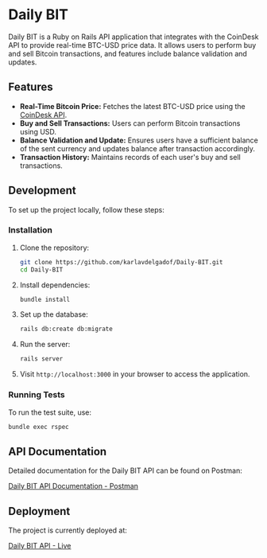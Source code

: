 # Daily BIT

Daily BIT is a Ruby on Rails API application that integrates with the CoinDesk API to provide real-time BTC-USD price data. It allows users to perform buy and sell Bitcoin transactions, and features include balance validation and updates.

## Features

- **Real-Time Bitcoin Price:** Fetches the latest BTC-USD price using the [CoinDesk API](https://api.coindesk.com/v1/bpi/currentprice.json).
- **Buy and Sell Transactions:** Users can perform Bitcoin transactions using USD.
- **Balance Validation and Update:** Ensures users have a sufficient balance of the sent currency and updates balance after transaction accordingly.
- **Transaction History:** Maintains records of each user's buy and sell transactions.

## Development

To set up the project locally, follow these steps:

### Installation

1. Clone the repository:
   ```bash
   git clone https://github.com/karlavdelgadof/Daily-BIT.git
   cd Daily-BIT
   ```

2. Install dependencies:
   ```bash
   bundle install
   ```

3. Set up the database:
   ```bash
   rails db:create db:migrate 
   ```

4. Run the server:
   ```bash
   rails server
   ```

5. Visit `http://localhost:3000` in your browser to access the application.

### Running Tests

To run the test suite, use:

```bash
bundle exec rspec
```

## API Documentation
Detailed documentation for the Daily BIT API can be found on Postman:

[Daily BIT API Documentation - Postman](https://red-moon-211001.postman.co/workspace/My-Workspace~a37a6229-046d-45fd-8060-64047480f853/collection/24949874-38af18a2-461c-4a9c-86ef-64b51e374669?action=share&creator=24949874)

## Deployment

The project is currently deployed at:

[Daily BIT API - Live](https://daily-bit.onrender.com/)


